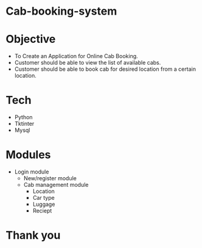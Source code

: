 # Cab-booking-system

# Objective
- To Create an Application for Online Cab Booking.
- Customer should be able to view the list of available cabs.
- Customer should be able to book cab for desired location from a certain location.
# Tech
- Python
- Tktinter
- Mysql
# Modules
- Login module
  - New/register module
  - Cab management module
    - Location
    - Car type
    - Luggage
    - Reciept
# Thank you
